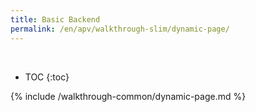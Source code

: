 ```yaml
---
title: Basic Backend
permalink: /en/apv/walkthrough-slim/dynamic-page/
---
```


<div class='common-part-info' title='This part is common to all walkthroughs'>&nbsp;</div>

* TOC
{:toc}

{% include /walkthrough-common/dynamic-page.md %}
